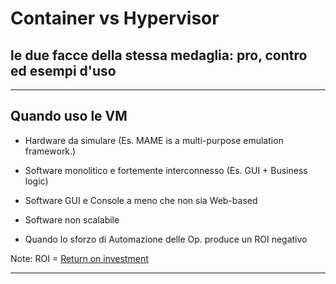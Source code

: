 # Container vs Hypervisor

## le due facce della stessa medaglia: pro, contro ed esempi d'uso

---

## Quando uso le VM

* Hardware da simulare (Es. MAME is a multi-purpose emulation framework.)

* Software monolitico e fortemente interconnesso (Es. GUI + Business logic)

* Software GUI e Console a meno che non sia Web-based

* Software non scalabile

* Quando lo sforzo di Automazione delle Op. produce un ROI negativo

Note: ROI = [Return on investment](https://it.wikipedia.org/wiki/Return_on_investment)

---

